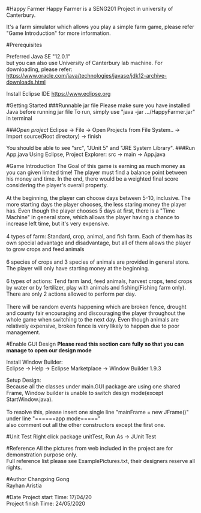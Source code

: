 #Happy Farmer
Happy Farmer is a SENG201 Project in university of Canterbury. 

It's a farm simulator which allows you play a simple farm game, 
please refer "Game Introduction" for more information.


#Prerequisites

Preferred Java SE "12.0.1" <br/>but you can also use University of Canterbury lab machine.
   For downloading, please refer: https://www.oracle.com/java/technologies/javase/jdk12-archive-downloads.html


Install Eclipse IDE https://www.eclipse.org

#Getting Started
###Runnable jar file
Please make sure you have installed Java before running jar file
To run, simply use "java -jar .../HappyFarmer.jar" in terminal

###_Open project_
Eclipse -> File -> Open Projects from File System.. -> Import source(Root directory) -> finish

You should be able to see "src", "JUnit 5" and "JRE System Library".
###Run App.java
Using Eclipse, Project Explorer: src -> main -> App.java

#Game Introduction
The Goal of this game is earning as much money as you can given limited time! The player must find a balance point between his money and time. In the end, there would be a weighted final score considering the player's overall property.<br/><br/>
At the beginning, the player can choose days between 5-10, inclusive. The more starting days the player chooses, the less staring money the player has. Even though the player chooses 5 days at first, there is a "Time Machine" in general store, which allows the player having a chance to increase left time, but it's very expensive.<br/><br/>
4 types of farm: Standard, crop, animal, and fish farm. Each of them has its own special advantage and disadvantage, but all of them allows the player to grow crops and feed animals<br/><br/>
6 species of crops and 3 species of animals are provided in general store. The player will only have starting money at the beginning.<br/><br/>
6 types of actions: Tend farm land, feed animals, harvest crops, tend crops by water or by fertilizer, play with animals and fishing(Fishing farm only). There are only 2 actions allowed to perform per day.<br/><br/>
There will be random events happening which are broken fence, drought and county fair encouraging and discouraging the player throughout the whole game when switching to the next day. Even though animals are relatively expensive, broken fence is very likely to happen due to poor management.

#Enable GUI Design
**Please read this section care fully so that you can manage to open our design mode**

Install Window Builder:
<br/>Eclipse -> Help -> Eclipse Marketplace -> Window Builder 1.9.3


Setup Design:
<br/>Because all the classes under main.GUI package are using one shared Frame, Window builder is unable to switch design mode(except StartWindow.java).
<br/><br/>To resolve this, please insert one single line "mainFrame = new JFrame()" under line "======app mode====="<br/> also comment out all the other constructors except the first one.
	
#Unit Test
Right click package unitTest, Run As -> JUnit Test

#Reference
All the pictures from web included in the project are for demonstration purpose only.<br/>
Full reference list please see ExamplePictures.txt, their designers reserve all rights.

#Author
Changxing Gong<br/>
Rayhan Aristia

#Date
Project start Time: 17/04/20<br/>
Project finish Time: 24/05/2020
